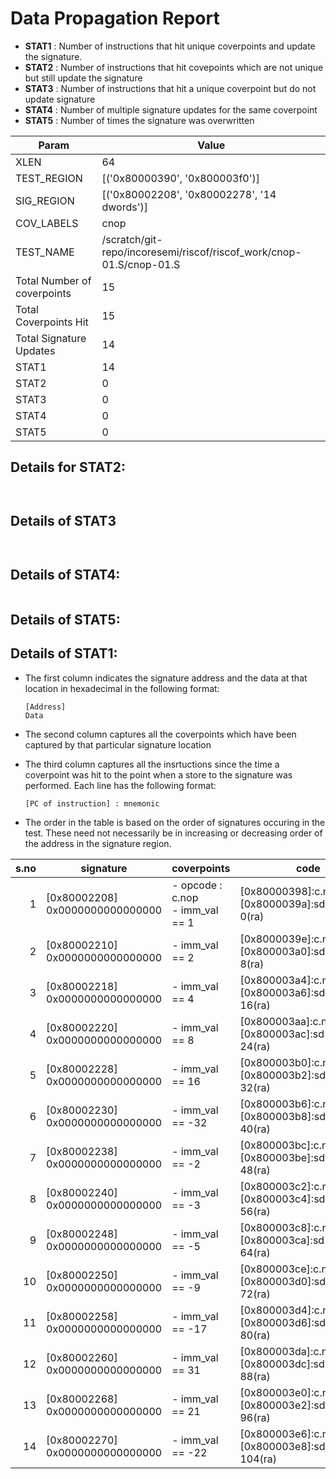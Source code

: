 
# Data Propagation Report

- **STAT1** : Number of instructions that hit unique coverpoints and update the signature.
- **STAT2** : Number of instructions that hit covepoints which are not unique but still update the signature
- **STAT3** : Number of instructions that hit a unique coverpoint but do not update signature
- **STAT4** : Number of multiple signature updates for the same coverpoint
- **STAT5** : Number of times the signature was overwritten

| Param                     | Value    |
|---------------------------|----------|
| XLEN                      | 64      |
| TEST_REGION               | [('0x80000390', '0x800003f0')]      |
| SIG_REGION                | [('0x80002208', '0x80002278', '14 dwords')]      |
| COV_LABELS                | cnop      |
| TEST_NAME                 | /scratch/git-repo/incoresemi/riscof/riscof_work/cnop-01.S/cnop-01.S    |
| Total Number of coverpoints| 15     |
| Total Coverpoints Hit     | 15      |
| Total Signature Updates   | 14      |
| STAT1                     | 14      |
| STAT2                     | 0      |
| STAT3                     | 0     |
| STAT4                     | 0     |
| STAT5                     | 0     |

## Details for STAT2:

```


```

## Details of STAT3

```


```

## Details of STAT4:

```

```

## Details of STAT5:



## Details of STAT1:

- The first column indicates the signature address and the data at that location in hexadecimal in the following format: 
  ```
  [Address]
  Data
  ```

- The second column captures all the coverpoints which have been captured by that particular signature location

- The third column captures all the insrtuctions since the time a coverpoint was
  hit to the point when a store to the signature was performed. Each line has
  the following format:
  ```
  [PC of instruction] : mnemonic
  ```
- The order in the table is based on the order of signatures occuring in the
  test. These need not necessarily be in increasing or decreasing order of the
  address in the signature region.

|s.no|            signature             |              coverpoints               |                              code                               |
|---:|----------------------------------|----------------------------------------|-----------------------------------------------------------------|
|   1|[0x80002208]<br>0x0000000000000000|- opcode : c.nop<br> - imm_val == 1<br> |[0x80000398]:c.nop.hint.1<br> [0x8000039a]:sd zero, 0(ra)<br>    |
|   2|[0x80002210]<br>0x0000000000000000|- imm_val == 2<br>                      |[0x8000039e]:c.nop.hint.2<br> [0x800003a0]:sd zero, 8(ra)<br>    |
|   3|[0x80002218]<br>0x0000000000000000|- imm_val == 4<br>                      |[0x800003a4]:c.nop.hint.4<br> [0x800003a6]:sd zero, 16(ra)<br>   |
|   4|[0x80002220]<br>0x0000000000000000|- imm_val == 8<br>                      |[0x800003aa]:c.nop.hint.8<br> [0x800003ac]:sd zero, 24(ra)<br>   |
|   5|[0x80002228]<br>0x0000000000000000|- imm_val == 16<br>                     |[0x800003b0]:c.nop.hint.16<br> [0x800003b2]:sd zero, 32(ra)<br>  |
|   6|[0x80002230]<br>0x0000000000000000|- imm_val == -32<br>                    |[0x800003b6]:c.nop.hint.32<br> [0x800003b8]:sd zero, 40(ra)<br>  |
|   7|[0x80002238]<br>0x0000000000000000|- imm_val == -2<br>                     |[0x800003bc]:c.nop.hint.62<br> [0x800003be]:sd zero, 48(ra)<br>  |
|   8|[0x80002240]<br>0x0000000000000000|- imm_val == -3<br>                     |[0x800003c2]:c.nop.hint.61<br> [0x800003c4]:sd zero, 56(ra)<br>  |
|   9|[0x80002248]<br>0x0000000000000000|- imm_val == -5<br>                     |[0x800003c8]:c.nop.hint.59<br> [0x800003ca]:sd zero, 64(ra)<br>  |
|  10|[0x80002250]<br>0x0000000000000000|- imm_val == -9<br>                     |[0x800003ce]:c.nop.hint.55<br> [0x800003d0]:sd zero, 72(ra)<br>  |
|  11|[0x80002258]<br>0x0000000000000000|- imm_val == -17<br>                    |[0x800003d4]:c.nop.hint.47<br> [0x800003d6]:sd zero, 80(ra)<br>  |
|  12|[0x80002260]<br>0x0000000000000000|- imm_val == 31<br>                     |[0x800003da]:c.nop.hint.31<br> [0x800003dc]:sd zero, 88(ra)<br>  |
|  13|[0x80002268]<br>0x0000000000000000|- imm_val == 21<br>                     |[0x800003e0]:c.nop.hint.21<br> [0x800003e2]:sd zero, 96(ra)<br>  |
|  14|[0x80002270]<br>0x0000000000000000|- imm_val == -22<br>                    |[0x800003e6]:c.nop.hint.42<br> [0x800003e8]:sd zero, 104(ra)<br> |
